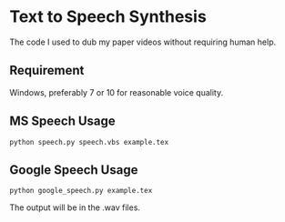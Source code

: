 # Text to Speech Synthesis #

The code I used to dub my paper videos without requiring human help.

## Requirement ##

Windows, preferably 7 or 10 for reasonable voice quality.

## MS Speech Usage ##

```
python speech.py speech.vbs example.tex

```
## Google Speech Usage ##
```
python google_speech.py example.tex

```

The output will be in the .wav files.